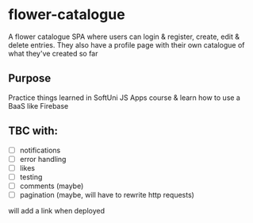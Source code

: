# flower-catalogue
A flower catalogue SPA where users can login & register, create, edit & delete entries. They also have a profile page with their own catalogue of what they've created so far

## Purpose
Practice things learned in SoftUni JS Apps course & learn how to use a BaaS like Firebase

## TBC with:
- [ ] notifications
- [ ] error handling
- [ ] likes
- [ ] testing
- [ ] comments (maybe)
- [ ] pagination (maybe, will have to rewrite http requests)

will add a link when deployed
